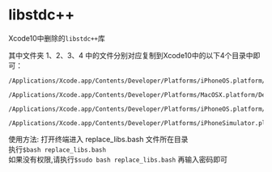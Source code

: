 # libstdc++
Xcode10中删除的`libstdc++`库

其中文件夹 1、2、3、4 中的文件分别对应复制到Xcode10中的以下4个目录中即可：
```
/Applications/Xcode.app/Contents/Developer/Platforms/iPhoneOS.platform/Developer/Library/CoreSimulator/Profiles/Runtimes/iOS.simruntime/Contents/Resources/RuntimeRoot/usr/lib/

/Applications/Xcode.app/Contents/Developer/Platforms/MacOSX.platform/Developer/SDKs/MacOSX.sdk/usr/lib/

/Applications/Xcode.app/Contents/Developer/Platforms/iPhoneOS.platform/Developer/SDKs/iPhoneOS.sdk/usr/lib/

/Applications/Xcode.app/Contents/Developer/Platforms/iPhoneSimulator.platform/Developer/SDKs/iPhoneSimulator.sdk/usr/lib/
```

使用方法:
打开终端进入 replace_libs.bash 文件所在目录  
执行`$bash replace_libs.bash`  
如果没有权限,请执行`$sudo bash replace_libs.bash` 再输入密码即可  
